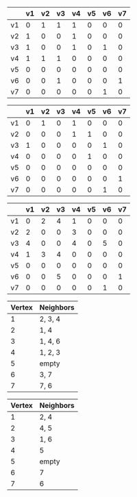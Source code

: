 |    | v1 | v2 | v3 | v4 | v5 | v6 | v7 |
|----|----|----|----|----|----|----|----|
| v1 | 0  | 1  | 1  | 1  | 0  | 0  | 0  |
| v2 | 1  | 0  | 0  | 1  | 0  | 0  | 0  |
| v3 | 1  | 0  | 0  | 1  | 0  | 1  | 0  |
| v4 | 1  | 1  | 1  | 0  | 0  | 0  | 0  |
| v5 | 0  | 0  | 0  | 0  | 0  | 0  | 0  |
| v6 | 0  | 0  | 1  | 0  | 0  | 0  | 1  |
| v7 | 0  | 0  | 0  | 0  | 0  | 1  | 0  |

|    | v1 | v2 | v3 | v4 | v5 | v6 | v7 |
|----|----|----|----|----|----|----|----|
| v1 | 0  | 1  | 0  | 1  | 0  | 0  | 0  |
| v2 | 0  | 0  | 0  | 1  | 1  | 0  | 0  |
| v3 | 1  | 0  | 0  | 0  | 0  | 1  | 0  |
| v4 | 0  | 0  | 0  | 0  | 1  | 0  | 0  |
| v5 | 0  | 0  | 0  | 0  | 0  | 0  | 0  |
| v6 | 0  | 0  | 0  | 0  | 0  | 0  | 1  |
| v7 | 0  | 0  | 0  | 0  | 0  | 1  | 0  |

|    | v1 | v2 | v3 | v4 | v5 | v6 | v7 |
|----|----|----|----|----|----|----|----|
| v1 | 0  | 2  | 4  | 1  | 0  | 0  | 0  |
| v2 | 2  | 0  | 0  | 3  | 0  | 0  | 0  |
| v3 | 4  | 0  | 0  | 4  | 0  | 5  | 0  |
| v4 | 1  | 3  | 4  | 0  | 0  | 0  | 0  |
| v5 | 0  | 0  | 0  | 0  | 0  | 0  | 0  |
| v6 | 0  | 0  | 5  | 0  | 0  | 0  | 1  |
| v7 | 0  | 0  | 0  | 0  | 0  | 1  | 0  |

|  Vertex  | Neighbors |
|----------|-----------|
| 1        | 2, 3, 4   |
| 2        | 1, 4      |
| 3        | 1, 4, 6   |
| 4        | 1, 2, 3   |
| 5        | empty     |
| 6        | 3, 7      |
| 7        | 7, 6      |

|  Vertex  | Neighbors |
|----------|-----------|
| 1        | 2, 4      |
| 2        | 4, 5      |
| 3        | 1, 6      |
| 4        | 5         |
| 5        | empty     |
| 6        | 7         |
| 7        | 6         |
